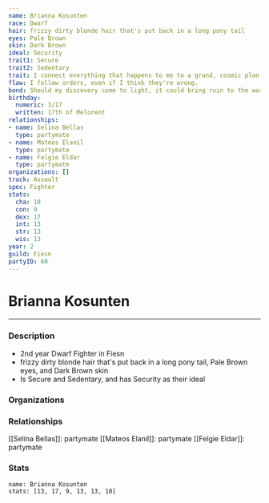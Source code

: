 ```yaml
---
name: Brianna Kosunten
race: Dwarf
hair: frizzy dirty blonde hair that's put back in a long pony tail
eyes: Pale Brown
skin: Dark Brown
ideal: Security
trait1: Secure
trait2: Sedentary
trait: I connect everything that happens to me to a grand, cosmic plan.
flaw: I follow orders, even if I think they're wrong.
bond: Should my discovery come to light, it could bring ruin to the world.
birthday:
  numeric: 3/17
  written: 17th of Melorent
relationships:
- name: Selina Bellas
  type: partymate
- name: Mateos Elanil
  type: partymate
- name: Felgie Eldar
  type: partymate
organizations: []
track: Assault
spec: Fighter
stats:
  cha: 10
  con: 9
  dex: 17
  int: 13
  str: 13
  wis: 13
year: 2
guild: Fiesn
partyID: 60
---
```

# Brianna Kosunten
---
### Description
- 2nd year Dwarf Fighter in Fiesn
- frizzy dirty blonde hair that's put back in a long pony tail, Pale Brown eyes, and Dark Brown skin
- Is Secure and Sedentary, and has Security as their ideal

### Organizations
### Relationships
[[Selina Bellas]]: partymate
[[Mateos Elanil]]: partymate
[[Felgie Eldar]]: partymate
### Stats
```statblock
name: Brianna Kosunten
stats: [13, 17, 9, 13, 13, 10]
```